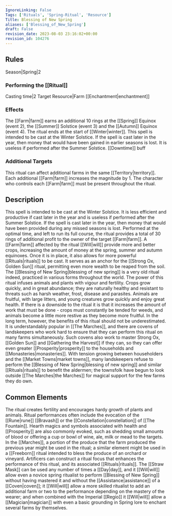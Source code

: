```yaml
---
IgnoreLinking: False
Tags: ['Rituals', 'Spring-Ritual', 'Resource']
Title: Blessing of New Spring
aliases: ['Blessing_of_New_Spring']
draft: False
revision_date: 2023-08-03 23:16:02+00:00
revision_id: 104276
---
```


## Rules
Season|Spring|2
### Performing the [[Ritual]]
Casting time|2 Target Resource|Farm
[[Enchantment|enchantment]]
### Effects
The [[Farm|farm]] earns an additional 10 rings at the [[Spring]] Equinox (event 2), the [[Summer]] Solstice (event 3) and the [[Autumn]] Equinox (event 4). The ritual ends at the start of [[Winter|winter]]. 
This spell is intended to be cast at the Winter Solstice. If the spell is cast later in the year, then money that would have been gained in earlier seasons is lost. It is useless if performed after the Summer Solstice. 
[[Downtime]] buff
### Additional Targets
This ritual can affect additional farms in the same [[Territory|territory]]. Each additional [[Farm|farm]] increases the magnitude by 1. The character who controls each [[Farm|farm]] must be present throughout the ritual.
## Description
This spell is intended to be cast at the Winter Solstice. It is less efficient and productive if cast later in the year and is useless if performed after the Summer Solstice.  If the spell is cast later in the year, then money that would have been provided during any missed seasons is lost. Performed at the optimal time, and left to run its full course, the ritual provides a total of 30 rings of additional profit to the owner of the target [[Farm|farm]].
A [[Farm|farm]] affected by the ritual [[Will|will]] provide more and better crops, increasing the amount of money at the spring, summer and autumn equinoxes. Once it is in place, it also allows for more powerful [[Rituals|rituals]] to be cast. It serves as an anchor for the [[Strong Ox, Golden Sun]] ritual, permitting even more wealth to be reaped from the soil. 
The [[Blessing of New Spring|blessing of new spring]] is a very old ritual indeed, practiced in various forms throughout the world. The power of this ritual infuses animals and plants with vigour and fertility. Crops grow quickly, and in great abundance; they are naturally healthy and resistant to threats such as harsh weather, frost, disease and parasites. Animals are fruitful, with large litters, and young creatures grow quickly and enjoy great health. If there is a downside to the ritual it is that it increases the amount of work that must be done - crops must constantly be tended for weeds, and animals become a little more restive as they become more fruitful. 
In the long term, however, the benefits of this ritual should not be underestimated. It is understandably popular in [[The Marches]], and there are covens of landskeepers who work hard to ensure that they can perform this ritual on many farms simultaneously. Such covens also work to master Strong Ox, [[Golden Sun]] and [[Gathering the Harvest]] if they can, so they can offer even greater [[Prosperity|prosperity]] to the households and [[Monasteries|monasteries]]. With tension growing between householders and the [[Market Towns|market towns]], many landskeepers refuse to perform the [[Blessing of New Spring|blessing of new spring]] and similar [[Rituals|rituals]] to benefit the aldermen; the townsfolk have begun to look outside [[The Marches|the Marches]] for magical support for the few farms they do own.
## Common Elements
The ritual creates fertility and encourages hardy growth of plants and animals. Ritual performances often include the evocation of the [[Rune|rune]] [[Bravash]] or the [[Constellation|constellation]] of [[The Fountain]]. Hearth magics and symbols associated with health and [[Prosperity]] are also commonly evoked, such as shedding small amounts of blood or offering a cup or bowl of wine, ale, milk or mead to the targets.
In the [[Marches]], a portion of the produce that the farm produced the previous year might be used in the ritual; a similar element might be used in a [[Freeborn]] ritual intended to bless the produce of an orchard or vineyard.
Artificers can construct a ritual focus that enhances the performance of this ritual, and its associated [[Rituals|rituals]]. The [[Straw Mask]] can be used any number of times a [[Day|day]], and it [[Will|will]] allow even a novice spring ritualist to perform [[Blessing of New Spring]] without having mastered it and without the [[Assistance|assistance]] of a [[Coven|coven]]; it [[Will|will]] allow a more skilled ritualist to add an additional farm or two to the performance depending on the mastery of the wearer; and when combined with the Imperial [[Regio]] it [[Will|will]] allow a [[Magician|magician]] with even a basic grounding in Spring lore to enchant several farms by themselves.